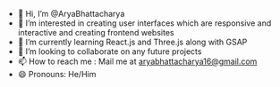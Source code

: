 - 👋 Hi, I’m @AryaBhattacharya
- 👀 I’m interested in creating user interfaces which are responsive and interactive and creating frontend websites  
- 🌱 I’m currently learning React.js and Three.js along with GSAP 
- 💞️ I’m looking to collaborate on any future projects
- 📫 How to reach me : Mail me at aryabhattacharya16@gmail.com
- 😄 Pronouns: He/Him

<!---
AryaBhatta0000/AryaBhatta0000 is a ✨ special ✨ repository because its `README.md` (this file) appears on your GitHub profile.
You can click the Preview link to take a look at your changes.
--->
